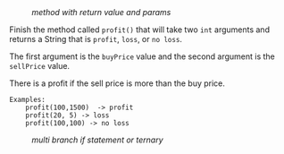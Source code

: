 <div class="hint" title="Practice topics">
  <i style="padding-left: 40px;">method with return value and params</i>
</div>

Finish the method called `profit()` that will take two `int` arguments and returns a String that is `profit`, `loss`, or `no loss`.

The first argument is the `buyPrice` value and the second argument is the `sellPrice` value.

There is a profit if the sell price is more than the buy price.


    Examples:
        profit(100,1500)  -> profit
        profit(20, 5) -> loss
        profit(100,100) -> no loss

<div class="hint">
  <i style="padding-left: 40px;">multi branch if statement or ternary</i>
</div>
